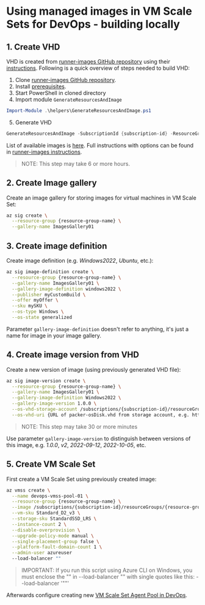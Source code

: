 
# Using managed images in VM Scale Sets for DevOps - building locally

## 1. Create VHD

VHD is created from [runner-images GitHub repository](https://github.com/actions/runner-images) using their [instructions](https://github.com/actions/runner-images/blob/main/docs/create-image-and-azure-resources.md). Following is a quick overview of steps needed to build VHD:

1. Clone [runner-images GitHub repository](https://github.com/actions/runner-images).
2. Install [prerequisites](https://github.com/actions/runner-images/blob/main/docs/create-image-and-azure-resources.md#prepare-environment-and-image-deployment).
3. Start PowerShell in cloned directory
4. Import module `GenerateResourcesAndImage`
```PowerShell
Import-Module .\helpers\GenerateResourcesAndImage.ps1    
```
5. Generate VHD
```PowerShell
GenerateResourcesAndImage -SubscriptionId {subscription-id} -ResourceGroupName {resource-group-name} -ImageGenerationRepositoryRoot "$pwd" -ImageType {one of available images, e.g. Windows2022, UbuntuLatest, etc.} -AzureLocation "WestEurope"
```

List of available images is [here](https://github.com/actions/runner-images#available-images). Full instructions with options can be found in [runner-images instructions](https://github.com/actions/runner-images/blob/main/docs/create-image-and-azure-resources.md). 

> NOTE: This step may take 6 or more hours.

## 2. Create Image gallery 

Create an image gallery for storing images for virtual machines in VM Scale Set:

```bash
az sig create \
  --resource-group {resource-group-name} \
  --gallery-name ImagesGallery01
```

## 3. Create image definition

Create image definition (e.g. _Windows2022_, _Ubuntu_, etc.):

```bash
az sig image-definition create \
  --resource-group {resource-group-name} \
  --gallery-name ImagesGallery01 \
  --gallery-image-definition windows2022 \
  --publisher myCustomBuild \
  --offer myOffer \
  --sku mySKU \
  --os-type Windows \
  --os-state generalized
```
Parameter `gallery-image-definition` doesn't refer to anything, it's just a name for image in your image gallery. 
 
## 4. Create image version from VHD

Create a new version of image (using previously generated VHD file):

```bash
az sig image-version create \
  --resource-group {resource-group-name} \
  --gallery-name ImagesGallery01 \
  --gallery-image-definition Windows2022 \
  --gallery-image-version 1.0.0 \
  --os-vhd-storage-account /subscriptions/{subscription-id}/resourceGroups/imageGroups/providers/Microsoft.Storage/storageAccounts/{storage-account-name-from-step-1} \
  --os-vhd-uri {URL of packer-osDisk.vhd from storage account, e.g. https://devopsrunnerimagesxyz.blob.core.windows.net/system/Microsoft.Compute/Images/images/packer-osDisk.vhd}
```
> NOTE: This step may take 30 or more minutes

Use parameter `gallery-image-version` to distinguish between versions of this image, e.g. _1.0.0_, _v2_, _2022-09-12_, _2022-10-05_, etc.

## 5. Create VM Scale Set

First create a VM Scale Set using previously created image:

```bash
az vmss create \
  --name devops-vmss-pool-01 \
  --resource-group {resource-group-name} \
  --image /subscriptions/{subscription-id}/resourceGroups/{resource-group-name}/providers/Microsoft.Compute/galleries/ImagesGallery01/images/Windows2022/versions/latest \
  --vm-sku Standard_D2_v3 \
  --storage-sku StandardSSD_LRS \
  --instance-count 2 \
  --disable-overprovision \
  --upgrade-policy-mode manual \
  --single-placement-group false \
  --platform-fault-domain-count 1 \
  --admin-user azureuser
  --load-balancer ""
```

> IMPORTANT: If you run this script using Azure CLI on Windows, you must enclose the "" in --load-balancer "" with single quotes like this: --load-balancer '""'

Afterwards configure creating new [VM Scale Set Agent Pool in DevOps](https://learn.microsoft.com/en-us/azure/devops/pipelines/agents/scale-set-agents?view=azure-devops).
